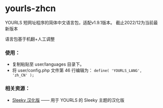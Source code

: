 # yourls-zhcn
YOURLS 短网址程序的简体中文语言包，适配v1.9.1版本。
截止2022/12为当前最新版本

语言包基于机翻+人工调整

### 使用：
- 复制粘贴至 user/languages 目录下。
- 将 user/config.php 文件第 46 行编辑为：
`define( 'YOURLS_LANG', 'zh_CN' );`


### 相关资源：
- [Sleeky 汉化版]( https://github.com/moeteam/Sleeky-CN) —— 用于 YOURLS 的 Sleeky 主题的汉化版
